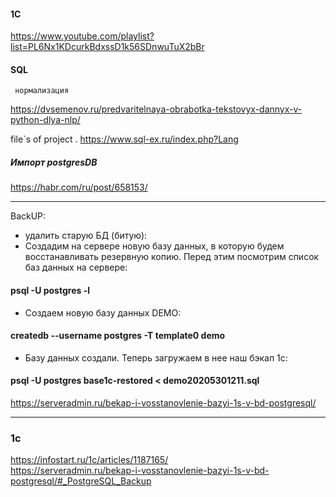 #### 1C
https://www.youtube.com/playlist?list=PL6Nx1KDcurkBdxssD1k56SDnwuTuX2bBr


#### SQL
     
     нормализация
     
https://dvsemenov.ru/predvaritelnaya-obrabotka-tekstovyx-dannyx-v-python-dlya-nlp/
  
    
file`s of project
.
https://www.sql-ex.ru/index.php?Lang    
   
##### Импорт postgresDB
   https://habr.com/ru/post/658153/
  
-------------------------------------
   BackUP:
   - удалить старую БД (битую):
   - Создадим на сервере новую базу данных, в которую будем восстанавливать резервную копию. Перед этим посмотрим список баз данных на сервере:
   #### psql -U postgres -l
   - Создаем новую базу данных DEMO:
   #### createdb --username postgres -T template0 demo
   - Базу данных создали. Теперь загружаем в нее наш бэкап 1с:
   #### psql -U postgres base1c-restored < demo20205301211.sql   
  
  
     
https://serveradmin.ru/bekap-i-vosstanovlenie-bazyi-1s-v-bd-postgresql/

     
 ----------------------
 ### 1c
 https://infostart.ru/1c/articles/1187165/<br>
 https://serveradmin.ru/bekap-i-vosstanovlenie-bazyi-1s-v-bd-postgresql/#_PostgreSQL_Backup
 
 
